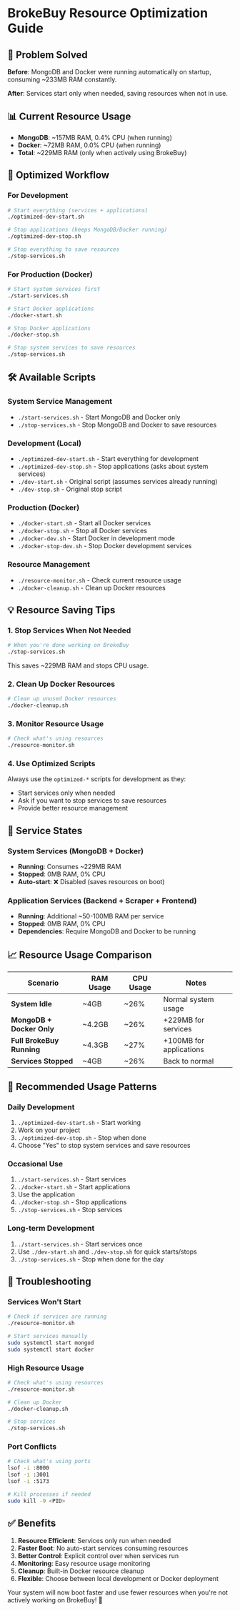 # BrokeBuy Resource Optimization Guide

## 🎯 Problem Solved

**Before**: MongoDB and Docker were running automatically on startup, consuming ~233MB RAM constantly.

**After**: Services start only when needed, saving resources when not in use.

## 📊 Current Resource Usage

- **MongoDB**: ~157MB RAM, 0.4% CPU (when running)
- **Docker**: ~72MB RAM, 0.0% CPU (when running)
- **Total**: ~229MB RAM (only when actively using BrokeBuy)

## 🚀 Optimized Workflow

### For Development

```bash
# Start everything (services + applications)
./optimized-dev-start.sh

# Stop applications (keeps MongoDB/Docker running)
./optimized-dev-stop.sh

# Stop everything to save resources
./stop-services.sh
```

### For Production (Docker)

```bash
# Start system services first
./start-services.sh

# Start Docker applications
./docker-start.sh

# Stop Docker applications
./docker-stop.sh

# Stop system services to save resources
./stop-services.sh
```

## 🛠️ Available Scripts

### System Service Management
- `./start-services.sh` - Start MongoDB and Docker only
- `./stop-services.sh` - Stop MongoDB and Docker to save resources

### Development (Local)
- `./optimized-dev-start.sh` - Start everything for development
- `./optimized-dev-stop.sh` - Stop applications (asks about system services)
- `./dev-start.sh` - Original script (assumes services already running)
- `./dev-stop.sh` - Original stop script

### Production (Docker)
- `./docker-start.sh` - Start all Docker services
- `./docker-stop.sh` - Stop all Docker services
- `./docker-dev.sh` - Start Docker in development mode
- `./docker-stop-dev.sh` - Stop Docker development services

### Resource Management
- `./resource-monitor.sh` - Check current resource usage
- `./docker-cleanup.sh` - Clean up Docker resources

## 💡 Resource Saving Tips

### 1. **Stop Services When Not Needed**
```bash
# When you're done working on BrokeBuy
./stop-services.sh
```
This saves ~229MB RAM and stops CPU usage.

### 2. **Clean Up Docker Resources**
```bash
# Clean up unused Docker resources
./docker-cleanup.sh
```

### 3. **Monitor Resource Usage**
```bash
# Check what's using resources
./resource-monitor.sh
```

### 4. **Use Optimized Scripts**
Always use the `optimized-*` scripts for development as they:
- Start services only when needed
- Ask if you want to stop services to save resources
- Provide better resource management

## 🔄 Service States

### System Services (MongoDB + Docker)
- **Running**: Consumes ~229MB RAM
- **Stopped**: 0MB RAM, 0% CPU
- **Auto-start**: ❌ Disabled (saves resources on boot)

### Application Services (Backend + Scraper + Frontend)
- **Running**: Additional ~50-100MB RAM per service
- **Stopped**: 0MB RAM, 0% CPU
- **Dependencies**: Require MongoDB and Docker to be running

## 📈 Resource Usage Comparison

| Scenario | RAM Usage | CPU Usage | Notes |
|----------|-----------|-----------|-------|
| **System Idle** | ~4GB | ~26% | Normal system usage |
| **MongoDB + Docker Only** | ~4.2GB | ~26% | +229MB for services |
| **Full BrokeBuy Running** | ~4.3GB | ~27% | +100MB for applications |
| **Services Stopped** | ~4GB | ~26% | Back to normal |

## 🎯 Recommended Usage Patterns

### Daily Development
1. `./optimized-dev-start.sh` - Start working
2. Work on your project
3. `./optimized-dev-stop.sh` - Stop when done
4. Choose "Yes" to stop system services and save resources

### Occasional Use
1. `./start-services.sh` - Start services
2. `./docker-start.sh` - Start applications
3. Use the application
4. `./docker-stop.sh` - Stop applications
5. `./stop-services.sh` - Stop services

### Long-term Development
1. `./start-services.sh` - Start services once
2. Use `./dev-start.sh` and `./dev-stop.sh` for quick starts/stops
3. `./stop-services.sh` - Stop when done for the day

## 🔧 Troubleshooting

### Services Won't Start
```bash
# Check if services are running
./resource-monitor.sh

# Start services manually
sudo systemctl start mongod
sudo systemctl start docker
```

### High Resource Usage
```bash
# Check what's using resources
./resource-monitor.sh

# Clean up Docker
./docker-cleanup.sh

# Stop services
./stop-services.sh
```

### Port Conflicts
```bash
# Check what's using ports
lsof -i :8000
lsof -i :3001
lsof -i :5173

# Kill processes if needed
sudo kill -9 <PID>
```

## ✅ Benefits

1. **Resource Efficient**: Services only run when needed
2. **Faster Boot**: No auto-start services consuming resources
3. **Better Control**: Explicit control over when services run
4. **Monitoring**: Easy resource usage monitoring
5. **Cleanup**: Built-in Docker resource cleanup
6. **Flexible**: Choose between local development or Docker deployment

Your system will now boot faster and use fewer resources when you're not actively working on BrokeBuy! 🎉

